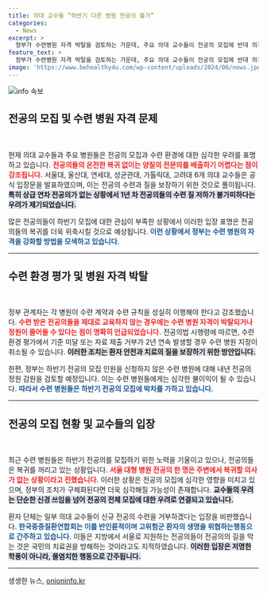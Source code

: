 ```yaml
---
title: 의대 교수들 “하반기 다른 병원 전공의 불가”
categories:
  - News
excerpt: >
  정부가 수련병원 자격 박탈을 검토하는 가운데, 주요 의대 교수들이 전공의 모집에 반대 의견을 밝혔습니다. 이로 인해 하반기 전공의 지원자 수가 더욱 감소할 것으로 우려됩니다. 과연 이 상황이 의료계에 미칠 영향은?
feature_text: >
  정부가 수련병원 자격 박탈을 검토하는 가운데, 주요 의대 교수들이 전공의 모집에 반대 의견을 밝혔습니다. 이로 인해 하반기 전공의 지원자 수가 더욱 감소할 것으로 우려됩니다. 과연 이 상황이 의료계에 미칠 영향은?
image: 'https://www.behealthy4u.com/wp-content/uploads/2024/06/news.jpg'
---
```


<p><img src="https://www.behealthy4u.com/wp-content/uploads/2024/06/news.jpg" alt="info 속보" /></p>

<h2 data-ke-size="size26">전공의 모집 및 수련 병원 자격 문제</h2>

<p data-ke-size="size16">&nbsp;</p>

<p>현재 의대 교수들과 주요 병원들은 전공의 모집과 수련 환경에 대한 심각한 우려를 표명하고 있습니다. <b><span style="color: #ee2323;">전공의들의 온전한 복귀 없이는 양질의 전문의를 배출하기 어렵다는 점이 강조됩니다.</span></b> 서울대, 울산대, 연세대, 성균관대, 가톨릭대, 고려대 6개 의대 교수들은 공식 입장문을 발표하였으며, 이는 전공의 수련과 질을 보장하기 위한 것으로 풀이됩니다. <b><span style="background-color: #21538527;">특히 상급 연차 전공의가 없는 상황에서 1년 차 전공의들의 수련 질 저하가 불가피하다는 우려가 제기되었습니다.</span></b> </p>

<p>많은 전공의들이 하반기 모집에 대한 관심이 부족한 상황에서 이러한 입장 표명은 전공의들의 복귀를 더욱 위축시킬 것으로 예상됩니다. <b><span style="color: #1a5490;">이런 상황에서 정부는 수련 병원의 자격을 강화할 방법을 모색하고 있습니다.</span></b> </p>

<hr>

<h2 data-ke-size="size26">수련 환경 평가 및 병원 자격 박탈</h2>

<p data-ke-size="size16">&nbsp;</p>

<p>정부 관계자는 각 병원이 수련 계약과 수련 규칙을 성실히 이행해야 한다고 강조했습니다. <b><span style="color: #ee2323;">수련 받은 전공의들을 제대로 교육하지 않는 경우에는 수련 병원 자격이 박탈되거나 정원이 줄어들 수 있다는 점이 명확히 언급되었습니다.</span></b> 전공의법 시행령에 따르면, 수련 환경 평가에서 기준 미달 또는 자료 제출 거부가 2년 연속 발생할 경우 수련 병원 지정이 취소될 수 있습니다. <b><span style="background-color: #21538527;">이러한 조치는 환자 안전과 치료의 질을 보장하기 위한 방안입니다.</span></b> </p>

<p>한편, 정부는 하반기 전공의 모집 인원을 신청하지 않은 수련 병원에 대해 내년 전공의 정원 감원을 검토할 예정입니다. 이는 수련 병원들에게는 심각한 불이익이 될 수 있습니다. <b><span style="color: #1a5490;">따라서 수련 병원들은 하반기 전공의 모집에 박차를 가하고 있습니다.</span></b> </p>

<hr>

<h2 data-ke-size="size26">전공의 모집 현황 및 교수들의 입장</h2>

<p data-ke-size="size16">&nbsp;</p>

<p>최근 수련 병원들은 하반기 전공의를 모집하기 위한 노력을 기울이고 있으나, 전공의들은 복귀를 꺼리고 있는 상황입니다. <b><span style="color: #ee2323;">서울 대형 병원 전공의 한 명은 주변에서 복귀할 의사가 없는 상황이라고 전했습니다.</span></b> 이러한 상황은 전공의 모집에 심각한 영향을 미치고 있으며, 정부의 조치가 구체화된다면 더욱 심각해질 가능성이 존재합니다. <b><span style="background-color: #21538527;">교수들의 우려는 단순한 신경 쓰임을 넘어 전공의 전체 모집에 대한 우려로 연결되고 있습니다.</span></b></p>

<p>환자 단체는 일부 의대 교수들이 신규 전공의 수련을 거부하겠다는 입장을 비판했습니다. <b><span style="color: #1a5490;">한국중증질환연합회는 이를 반인륜적이며 고위험군 환자의 생명을 위협하는행동으로 간주하고 있습니다.</span></b> 이들은 지방에서 서울로 지원하는 전공의들이 전공의의 길을 막는 것은 국민의 치료권을 방해하는 것이라고도 지적하였습니다. <b><span style="background-color: #21538527;">이러한 입장은 저명한 학풍이 아니라, 몰염치한 행동으로 간주됩니다.</span></b> </p>

<hr>

<p data-ke-size="size16"></p>
생생한 뉴스, <a href="https://onioninfo.kr" rel="dofollow">onioninfo.kr</a>


